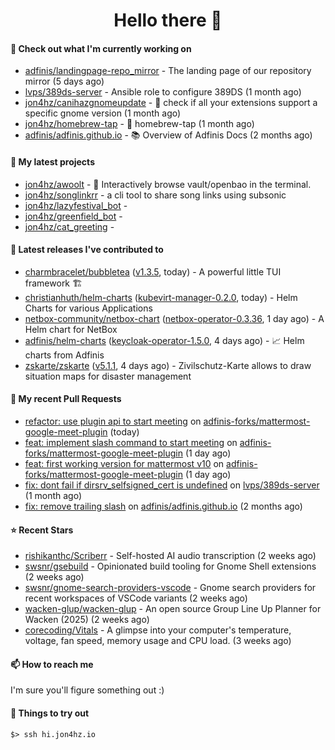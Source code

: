 <h1 align=center>Hello there 👋</h1>

#### 👷 Check out what I'm currently working on

- [adfinis/landingpage-repo_mirror](https://github.com/adfinis/landingpage-repo_mirror) - The landing page of our repository mirror (5 days ago)
- [lvps/389ds-server](https://github.com/lvps/389ds-server) - Ansible role to configure 389DS (1 month ago)
- [jon4hz/canihazgnomeupdate](https://github.com/jon4hz/canihazgnomeupdate) - 🧙 check if all your extensions support a specific gnome version (1 month ago)
- [jon4hz/homebrew-tap](https://github.com/jon4hz/homebrew-tap) - 🍺 homebrew-tap (1 month ago)
- [adfinis/adfinis.github.io](https://github.com/adfinis/adfinis.github.io) - 📚️ Overview of Adfinis Docs (2 months ago)

#### 🌱 My latest projects

- [jon4hz/awoolt](https://github.com/jon4hz/awoolt) - 🐺 Interactively browse vault/openbao in the terminal.
- [jon4hz/songlinkrr](https://github.com/jon4hz/songlinkrr) - a cli tool to share song links using subsonic
- [jon4hz/lazyfestival_bot](https://github.com/jon4hz/lazyfestival_bot) - 
- [jon4hz/greenfield_bot](https://github.com/jon4hz/greenfield_bot) - 
- [jon4hz/cat_greeting](https://github.com/jon4hz/cat_greeting) - 

#### 🔭 Latest releases I've contributed to

- [charmbracelet/bubbletea](https://github.com/charmbracelet/bubbletea) ([v1.3.5](https://github.com/charmbracelet/bubbletea/releases/tag/v1.3.5), today) - A powerful little TUI framework 🏗
- [christianhuth/helm-charts](https://github.com/christianhuth/helm-charts) ([kubevirt-manager-0.2.0](https://github.com/christianhuth/helm-charts/releases/tag/kubevirt-manager-0.2.0), today) - Helm Charts for various Applications
- [netbox-community/netbox-chart](https://github.com/netbox-community/netbox-chart) ([netbox-operator-0.3.36](https://github.com/netbox-community/netbox-chart/releases/tag/netbox-operator-0.3.36), 1 day ago) - A Helm chart for NetBox
- [adfinis/helm-charts](https://github.com/adfinis/helm-charts) ([keycloak-operator-1.5.0](https://github.com/adfinis/helm-charts/releases/tag/keycloak-operator-1.5.0), 4 days ago) - 📈 Helm charts from Adfinis
- [zskarte/zskarte](https://github.com/zskarte/zskarte) ([v5.1.1](https://github.com/zskarte/zskarte/releases/tag/v5.1.1), 4 days ago) - Zivilschutz-Karte allows to draw situation maps for disaster management

#### 🔨 My recent Pull Requests

- [refactor: use plugin api to start meeting](https://github.com/adfinis-forks/mattermost-google-meet-plugin/pull/3) on [adfinis-forks/mattermost-google-meet-plugin](https://github.com/adfinis-forks/mattermost-google-meet-plugin) (today)
- [feat: implement slash command to start meeting](https://github.com/adfinis-forks/mattermost-google-meet-plugin/pull/2) on [adfinis-forks/mattermost-google-meet-plugin](https://github.com/adfinis-forks/mattermost-google-meet-plugin) (1 day ago)
- [feat: first working version for mattermost v10](https://github.com/adfinis-forks/mattermost-google-meet-plugin/pull/1) on [adfinis-forks/mattermost-google-meet-plugin](https://github.com/adfinis-forks/mattermost-google-meet-plugin) (1 day ago)
- [fix: dont fail if dirsrv_selfsigned_cert is undefined](https://github.com/lvps/389ds-server/pull/70) on [lvps/389ds-server](https://github.com/lvps/389ds-server) (1 month ago)
- [fix: remove trailing slash](https://github.com/adfinis/adfinis.github.io/pull/5) on [adfinis/adfinis.github.io](https://github.com/adfinis/adfinis.github.io) (2 months ago)

#### ⭐ Recent Stars

- [rishikanthc/Scriberr](https://github.com/rishikanthc/Scriberr) - Self-hosted AI audio transcription (2 weeks ago)
- [swsnr/gsebuild](https://github.com/swsnr/gsebuild) - Opinionated build tooling for Gnome Shell extensions (2 weeks ago)
- [swsnr/gnome-search-providers-vscode](https://github.com/swsnr/gnome-search-providers-vscode) - Gnome search providers for recent workspaces of VSCode variants (2 weeks ago)
- [wacken-glup/wacken-glup](https://github.com/wacken-glup/wacken-glup) - An open source Group Line Up Planner for Wacken (2025) (2 weeks ago)
- [corecoding/Vitals](https://github.com/corecoding/Vitals) - A glimpse into your computer&#39;s temperature, voltage, fan speed, memory usage and CPU load. (3 weeks ago)

#### 📫 How to reach me
I'm sure you'll figure something out :)

#### 👀 Things to try out
```
$> ssh hi.jon4hz.io
```